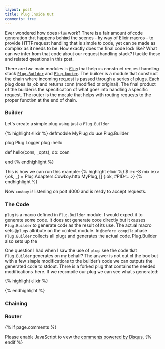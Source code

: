 ```yaml
---
layout: post
title: Plug Inside Out
comments: true
---
```


Ever wondered how does [`Plug`](https://hex.pm/packages/plug 'Plug') work? There
is a fair amount of code generation that happens behind the scenes - by way of
Elixir macros - to provide HTTP request handling that is simple to code, yet can
be made as complex as it needs to be. How exactly does the final code look like?
What can we infer from that code about our request handling stack? I tackle these
and related questions in this post.

There are two main modules in [`Plug`](https://hex.pm/packages/plug 'Plug') that
help us construct request handling stack
[`Plug.Builder`](https://github.com/elixir-lang/plug/blob/master/lib/plug/builder.ex)
and
[`Plug.Router`](https://github.com/elixir-lang/plug/blob/master/lib/plug/router.ex).
The builder is a module that construct the chain where incoming request is passed
through a series of plugs. Each plug does its job and returns conn (modified or
original). The final product of the builder is the specification of what goes into
handling a specific request. The router is the module that helps with routing
requests to the proper function at the end of chain.

### Builder

Let's create a simple plug using just a `Plug.Builder`

{% highlight elixir %}
defmodule MyPlug do
  use Plug.Builder

  plug Plug.Logger
  plug :hello

  def hello(conn, _opts), do: conn

end
{% endhighlight %}

This is how we can run this example:
{% highlight elixir %}
$ iex -S mix
iex> {:ok, _} = Plug.Adapters.Cowboy.http MyPlug, []
{:ok, #PID<...>}
{% endhighlight %}

Now `cowboy` is listening on port 4000 and is ready to accept requests.

### The Code

`plug` is a macro defined in `Plug.Builder` module. I would expect it to generate
some code. It does not generate code directly but it causes `Plug.Builder`
to generate code as the result of its use. The actual macro sets `@plugs` attribute
on the context module. In `@before_compile` phase `Plug.Builder` collects all
plugs and generates the actual code. Plug.Builder also sets up the

One question I had when I saw the use of `plug`: see the code that `Plug.Builder`
generates on my behalf? The answer is not out of the box but with a few simple
modifications to the builder's code we can outputs the generated code to stdout.
There is a forked plug that contains the needed modifications. <link> here. If we
recompile our plug we can see what's generated:

{% highlight elixir %}


{% endhighlight %}


### Chaining


### Router


{% if page.comments %}
<div id="disqus_thread"></div>
<script>

/**
*  RECOMMENDED CONFIGURATION VARIABLES: EDIT AND UNCOMMENT THE SECTION BELOW TO INSERT DYNAMIC VALUES FROM YOUR PLATFORM OR CMS.
*  LEARN WHY DEFINING THESE VARIABLES IS IMPORTANT: https://disqus.com/admin/universalcode/#configuration-variables*/
/*
var disqus_config = function () {
this.page.url = PAGE_URL;  // Replace PAGE_URL with your page's canonical URL variable
this.page.identifier = PAGE_IDENTIFIER; // Replace PAGE_IDENTIFIER with your page's unique identifier variable
};
*/
(function() { // DON'T EDIT BELOW THIS LINE
var d = document, s = d.createElement('script');
s.src = '//ashneyderman-github-io.disqus.com/embed.js';
s.setAttribute('data-timestamp', +new Date());
(d.head || d.body).appendChild(s);
})();
</script>
<noscript>Please enable JavaScript to view the <a href="https://disqus.com/?ref_noscript">comments powered by Disqus.</a></noscript>
{% endif %}
